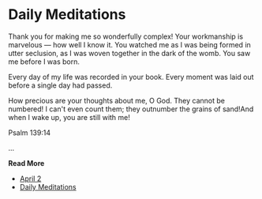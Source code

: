 # Daily Meditations

Thank you for making me so wonderfully complex!    Your workmanship is
marvelous — how well I know it. You watched me as I was being formed in utter
seclusion,    as I was woven together in the dark of the womb. You saw me
before I was born.    

Every day of my life was recorded in your book. Every
moment was laid out    before a single day had passed.  

How precious are your
thoughts about me, O God.    They cannot be numbered! I can't even count
them;    they outnumber the grains of sand!And when I wake up,    you are still
with me!

Psalm 139:14

...

**Read More**

* [April 2](https://spiritual-things.org/blog/daily/04-02.md)
* [Daily Meditations](https://spiritual-things.org)

